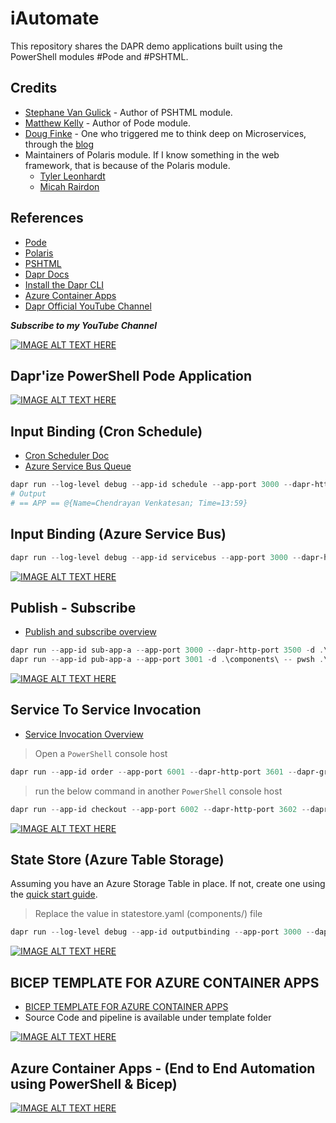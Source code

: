 # iAutomate

This repository shares the DAPR demo applications built using the PowerShell modules #Pode and #PSHTML. 


## Credits 

- [Stephane Van Gulick](https://github.com/Stephanevg) - Author of PSHTML module. 
- [Matthew Kelly](https://github.com/Badgerati) - Author of Pode module. 
- [Doug Finke](https://github.com/dfinke) - One who triggered me to think deep on Microservices, through the [blog](https://dfinke.github.io/powershell,%20docker,%20pode/2020/08/01/PowerShell-Microservice-Hello-World.html)
- Maintainers of Polaris module. If I know something in the web framework, that is because of the Polaris module. 
    - [Tyler Leonhardt](https://twitter.com/TylerLeonhardt)
    - [Micah Rairdon](https://twitter.com/tiberriver256)

## References

- [Pode](https://github.com/Badgerati/Pode)
- [Polaris](https://github.com/powershell/polaris)
- [PSHTML](https://github.com/Stephanevg/PSHTML)
- [Dapr Docs](https://dapr.io/)
- [Install the Dapr CLI](https://docs.dapr.io/getting-started/install-dapr-cli/)
- [Azure Container Apps](https://azure.microsoft.com/en-in/pricing/details/container-apps/)
- [Dapr Official YouTube Channel](https://www.youtube.com/channel/UCtpSQ9BLB_3EXdWAUQYwnRA)

***Subscribe to my YouTube Channel***

[![IMAGE ALT TEXT HERE](https://img.youtube.com/vi/BrEgBBBCLGA/0.jpg)](https://www.youtube.com/watch?v=BrEgBBBCLGA)

## Dapr'ize PowerShell Pode Application

[![IMAGE ALT TEXT HERE](https://img.youtube.com/vi/TtaOfeUaNHM/0.jpg)](https://www.youtube.com/watch?v=TtaOfeUaNHM)

## Input Binding (Cron Schedule)

- [Cron Scheduler Doc](https://docs.dapr.io/reference/components-reference/supported-bindings/cron/)
- [Azure Service Bus Queue](https://docs.dapr.io/reference/components-reference/supported-bindings/servicebusqueues/)

```PowerShell
dapr run --log-level debug --app-id schedule --app-port 3000 --dapr-http-port 3500 --dapr-grpc-port 60002 --components-path .\components\  -- pwsh .\input-binding\scheduler\app.ps1
# Output
# == APP == @{Name=Chendrayan Venkatesan; Time=13:59}
```

## Input Binding (Azure Service Bus)

```PowerShell
dapr run --log-level debug --app-id servicebus --app-port 3000 --dapr-http-port 3500 --dapr-grpc-port 60002 --components-path .\components\  -- pwsh .\input-binding\azure-service-bus\app.ps1
```

[![IMAGE ALT TEXT HERE](https://img.youtube.com/vi/Eeg9TFKBw08/0.jpg)](https://www.youtube.com/watch?v=Eeg9TFKBw08)

## Publish - Subscribe

- [Publish and subscribe overview](https://docs.dapr.io/developing-applications/building-blocks/pubsub/pubsub-overview/)

```PowerShell
dapr run --app-id sub-app-a --app-port 3000 --dapr-http-port 3500 -d .\components\ -- pwsh .\publish-subscribe\sub-app-a.ps1
dapr run --app-id pub-app-a --app-port 3001 -d .\components\ -- pwsh .\publish-subscribe\pub-app-a.ps1
```

[![IMAGE ALT TEXT HERE](https://img.youtube.com/vi/xF8x9HoFYSs/0.jpg)](https://www.youtube.com/watch?v=xF8x9HoFYSs)

## Service To Service Invocation

- [Service Invocation Overview](https://docs.dapr.io/developing-applications/building-blocks/service-invocation/service-invocation-overview/)

> Open a `PowerShell` console host

```PowerShell
dapr run --app-id order --app-port 6001 --dapr-http-port 3601 --dapr-grpc-port 60001 -- pwsh .\service-to-service-invocation\order\app.ps1
```

> run the below command in another `PowerShell` console host

```PowerShell
dapr run --app-id checkout --app-port 6002 --dapr-http-port 3602 --dapr-grpc-port 60002 -- pwsh .\service-to-service-invocation\checkout\app.ps1
```

[![IMAGE ALT TEXT HERE](https://img.youtube.com/vi/804U-u0gx84/0.jpg)](https://www.youtube.com/watch?v=804U-u0gx84)

## State Store (Azure Table Storage)

Assuming you have an Azure Storage Table in place. If not, create one using the [quick start guide](https://docs.microsoft.com/en-us/azure/storage/tables/table-storage-quickstart-portal).

> Replace the value in statestore.yaml (components/) file

```PowerShell
dapr run --log-level debug --app-id outputbinding --app-port 3000 --dapr-http-port 3500 --dapr-grpc-port 60002 --components-path .\components\ -- pwsh .\output-binding\app\app.ps1
```

[![IMAGE ALT TEXT HERE](https://img.youtube.com/vi/2bdYO89usmE/0.jpg)](https://www.youtube.com/watch?v=2bdYO89usmE)

## BICEP TEMPLATE FOR AZURE CONTAINER APPS

- [BICEP TEMPLATE FOR AZURE CONTAINER APPS](https://about-powershell.com/blog/bicep-template-for-azure-container-apps/)
- Source Code and pipeline is available under template folder

[![IMAGE ALT TEXT HERE](https://img.youtube.com/vi/tcFBzkf3hLo/0.jpg)](https://www.youtube.com/watch?v=tcFBzkf3hLo)


## Azure Container Apps - (End to End Automation using PowerShell & Bicep)

[![IMAGE ALT TEXT HERE](https://img.youtube.com/vi/YMCJzQAfYh4/0.jpg)](https://www.youtube.com/watch?v=YMCJzQAfYh4)